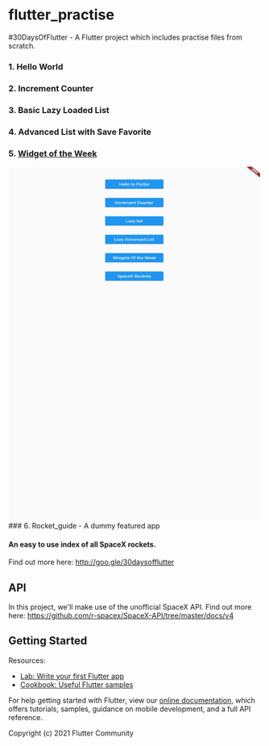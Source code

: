 # flutter_practise

#30DaysOfFlutter - A Flutter project which includes practise files from scratch.

### 1. Hello World
### 2. Increment Counter
### 3. Basic Lazy Loaded List
### 4. Advanced List with Save Favorite
### 5. [Widget of the Week](https://goo.gle/307BX6t)
<img src='./images/flutter_practise.gif' height='700px' width='500px'/>
<br/>
### 6. Rocket_guide - A dummy featured app

#### An easy to use index of all SpaceX rockets.
Find out more here: http://goo.gle/30daysofflutter

## API

In this project, we'll make use of the unofficial SpaceX API. Find out more here: https://github.com/r-spacex/SpaceX-API/tree/master/docs/v4

## Getting Started

Resources:

- [Lab: Write your first Flutter app](https://flutter.dev/docs/get-started/codelab)
- [Cookbook: Useful Flutter samples](https://flutter.dev/docs/cookbook)

For help getting started with Flutter, view our
[online documentation](https://flutter.dev/docs), which offers tutorials,
samples, guidance on mobile development, and a full API reference.

Copyright (c) 2021 Flutter Community